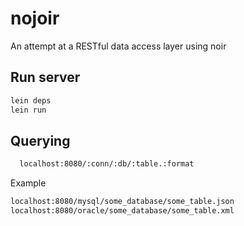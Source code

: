 # nojoir

An attempt at a RESTful data access layer using noir

## Run server

```bash
lein deps
lein run
```

## Querying

```bash
  localhost:8080/:conn/:db/:table.:format
```

Example

```bash
localhost:8080/mysql/some_database/some_table.json
localhost:8080/oracle/some_database/some_table.xml
```